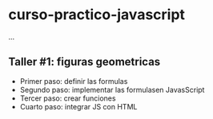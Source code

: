 # curso-practico-javascript

...

## Taller #1: figuras geometricas


- Primer paso: definir las formulas
- Segundo paso: implementar las formulasen JavasScript
- Tercer paso: crear funciones
- Cuarto paso: integrar JS con HTML